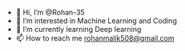 - 👋 Hi, I’m @Rohan-35
- 👀 I’m interested in Machine Learning and Coding
- 🌱 I’m currently learning Deep learning
- 📫 How to reach me rohanmalik508@gmail.com

<!---
Rohan-35/Rohan-35 is a ✨ special ✨ repository because its `README.md` (this file) appears on your GitHub profile.
You can click the Preview link to take a look at your changes.
--->
